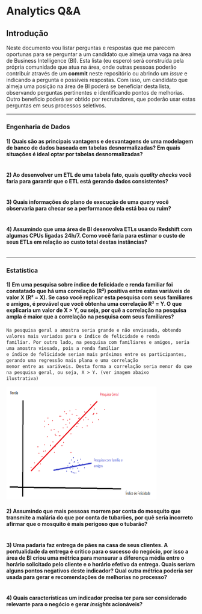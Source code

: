 # Analytics Q&A

## Introdução

Neste documento vou listar perguntas e respostas que me parecem oportunas para se
perguntar a um candidato que almeja uma vaga na área de Business Intelligence (BI).
Esta lista (eu espero) será construída pela própria comunidade que atua na área,
onde outras pessoas poderão contribuir através de um **commit** neste repositório ou
abrindo um *issue* e indicando a pergunta e possíveis respostas. Com isso, um candidato que
almeja uma posição na área de BI poderá se beneficiar desta lista, observando
perguntas pertinentes e identificando pontos de melhorias. Outro benefício poderá ser
obtido por recrutadores, que poderão usar estas perguntas em seus processos seletivos.

--------------------------------------------------------------------------------------------

### Engenharia de Dados

#### 1) Quais são as principais vantagens e desvantagens de uma modelagem de banco de dados baseada em tabelas desnormalizadas? Em quais situações é ideal optar por tabelas desnormalizadas?

```

```

#### 2) Ao desenvolver um ETL de uma tabela fato, quais *quality checks* você faria para garantir que o ETL está gerando dados consistentes?

```
```

#### 3) Quais informações do plano de execução de uma *query* você observaria para checar se a performance dela está boa ou ruim?

```
```

#### 4) Assumindo que uma área de BI desenvolva ETLs usando Redshift com algumas CPUs ligadas 24h/7. Como você faria para estimar o custo de seus ETLs em relação ao custo total destas instâncias?

```
```

--------------------------------------------------------------------------------------------

### Estatística

#### 1) Em uma pesquisa sobre índice de felicidade e renda familiar foi constatado que há uma correlação (R²) positiva entre estas variáveis de valor X (R² = X). Se caso você replicar esta pesquisa com seus familiares e amigos, é provável que você obtenha uma correlação R² = Y. O que explicaria um valor de X > Y, ou seja, por quê a correlação na pesquisa ampla é maior que a correlação na pesquisa com seus familiares?

```
Na pesquisa geral a amostra seria grande e não enviesada, obtendo valores mais variados para o índice de felicidade e renda
familiar. Por outro lado, na pesquisa com familiares e amigos, seria uma amostra viesada, pois a renda familiar
e índice de felicidade seriam mais próximos entre os participantes, gerando uma regressão mais plana e uma correlação
menor entre as variáveis. Desta forma a correlação seria menor do que na pesquisa geral, ou seja, X > Y. (ver imagem abaixo
ilustrativa)
```

<img src="https://github.com/FranciscoPiccolo/franciscopiccolo.github.io/blob/master/Code%20Repository/03.analytics_qa_20211213/images/image_1.1.png" width="400" height="300" />

#### 2) Assumindo que mais pessoas morrem por conta do mosquito que transmite a malária do que por conta de tubarões, por quê seria incorreto afirmar que o mosquito é mais perigoso que o tubarão?

```
```

#### 3) Uma padaria faz entrega de pães na casa de seus clientes. A pontualidade da entrega é crítico para o sucesso do negócio, por isso a área de BI criou uma métrica para mensurar a diferença média entre o horário solicitado pelo cliente e o horário efetivo da entrega. Quais seriam alguns pontos negativos deste indicador? Qual outra métrica poderia ser usada para gerar e recomendações de melhorias no processo?

```
```

#### 4) Quais características um indicador precisa ter para ser considerado relevante para o negócio e gerar *insights* acionáveis?

```
```
